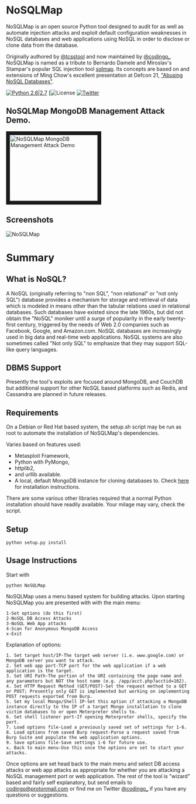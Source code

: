 NoSQLMap 
========
NoSQLMap is an open source Python tool designed to audit for as well as automate injection attacks and exploit default configuration weaknesses in NoSQL databases and web applications using NoSQL in order to disclose or clone data from the database.

Originally authored by [@tcsstool](https://twitter.com/tcstoolHax0r) and now maintained by [@codingo_](https://twitter.com/codingo_) NoSQLMap is named as a tribute to Bernardo Damele and Miroslav's Stampar's popular SQL injection tool [sqlmap](http://sqlmap.org). Its concepts are based on and extensions of Ming Chow's excellent presentation at Defcon 21, ["Abusing NoSQL Databases"](https://www.defcon.org/images/defcon-21/dc-21-presentations/Chow/DEFCON-21-Chow-Abusing-NoSQL-Databases.pdf).

[![Python 2.6|2.7](https://img.shields.io/badge/python-2.6|2.7-yellow.svg)](https://www.python.org/) [![License](https://img.shields.io/badge/license-GPL3-_red.svg)  [![Twitter](https://img.shields.io/badge/twitter-@codingo__-blue.svg)](https://twitter.com/codingo_)
## NoSQLMap MongoDB Management Attack Demo.

<a href="http://www.youtube.com/watch?feature=player_embedded&v=xSFi-jxOBwM" target="_blank"><img src="http://img.youtube.com/vi/xSFi-jxOBwM/0.jpg" alt="NoSQLMap MongoDB Management Attack Demo" width="240" height="180" border="10" /></a> 

## Screenshots
![NoSQLMap](https://github.com/codingo/NoSQLMap/blob/master/screenshots/NoSQLMap-v0-5.jpg)

# Summary
## What is NoSQL?
A NoSQL (originally referring to "non SQL", "non relational" or "not only SQL") database provides a mechanism for storage and retrieval of data which is modeled in means other than the tabular relations used in relational databases. Such databases have existed since the late 1960s, but did not obtain the "NoSQL" moniker until a surge of popularity in the early twenty-first century, triggered by the needs of Web 2.0 companies such as Facebook, Google, and Amazon.com. NoSQL databases are increasingly used in big data and real-time web applications. NoSQL systems are also sometimes called "Not only SQL" to emphasize that they may support SQL-like query languages.

## DBMS Support
Presently the tool's exploits are focused around MongoDB, and CouchDB but additional support for other NoSQL based platforms such as Redis, and Cassandra are planned in future releases.

## Requirements 
On a Debian or Red Hat based system, the setup.sh script may be run as root to automate the installation of NoSQLMap's dependencies.  

Varies based on features used:
- Metasploit Framework,
- Python with PyMongo, 
- httplib2, 
- and urllib available.
- A local, default MongoDB instance for cloning databases to.  Check [here](http://docs.mongodb.org/manual/installation/) for installation instructions.

There are some various other libraries required that a normal Python installation should have readily available. Your milage may vary, check the script.  

## Setup
```
python setup.py install
```

## Usage Instructions
Start with
```
python NoSQLMap
```

NoSQLMap uses a menu based system for building attacks.  Upon starting NoSQLMap you are presented with with the main menu:

```
1-Set options (do this first)
2-NoSQL DB Access Attacks
3-NoSQL Web App attacks
4-Scan for Anonymous MongoDB Access
x-Exit
```

Explanation of options:
```
1. Set target host/IP-The target web server (i.e. www.google.com) or MongoDB server you want to attack.
2. Set web app port-TCP port for the web application if a web application is the target.
3. Set URI Path-The portion of the URI containing the page name and any parameters but NOT the host name (e.g. /app/acct.php?acctid=102).
4. Set HTTP Request Method (GET/POST)-Set the request method to a GET or POST; Presently only GET is implemented but working on implementing POST requests exported from Burp. 
5. Set my local Mongo/Shell IP-Set this option if attacking a MongoDB instance directly to the IP of a target Mongo installation to clone victim databases to or open Meterpreter shells to.
6. Set shell listener port-If opening Meterpreter shells, specify the port.
7. Load options file-Load a previously saved set of settings for 1-6.
8. Load options from saved Burp request-Parse a request saved from Burp Suite and populate the web application options.
9. Save options file-Save settings 1-6 for future use.
x. Back to main menu-Use this once the options are set to start your attacks.
```

Once options are set head back to the main menu and select DB access attacks or web app attacks as appropriate for whether you are attacking a NoSQL management port or web application. The rest of the tool is "wizard" based and fairly self explanatory, but send emails to codingo@protonmail.com or find me on Twitter [@codingo_](https://twitter.com/codingo_) if you have any questions or suggestions. 
